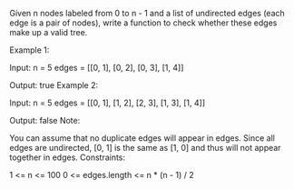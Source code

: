 Given n nodes labeled from 0 to n - 1 and a list of undirected edges (each edge is a pair of nodes), write a function to check whether these edges make up a valid tree.

Example 1:

Input:
n = 5
edges = [[0, 1], [0, 2], [0, 3], [1, 4]]

Output:
true
Example 2:

Input:
n = 5
edges = [[0, 1], [1, 2], [2, 3], [1, 3], [1, 4]]

Output:
false
Note:

You can assume that no duplicate edges will appear in edges. Since all edges are undirected, [0, 1] is the same as [1, 0] and thus will not appear together in edges.
Constraints:

1 <= n <= 100
0 <= edges.length <= n * (n - 1) / 2